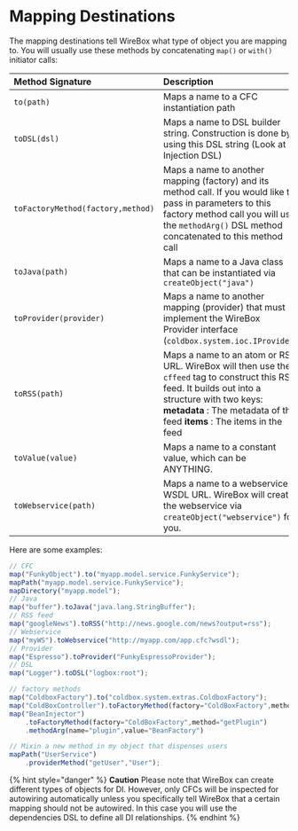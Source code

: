 # Mapping Destinations

The mapping destinations tell WireBox what type of object you are mapping to. You will usually use these methods by concatenating `map()` or `with()` initiator calls:

| Method Signature | Description |
| :--- | :--- |
| `to(path)` | Maps a name to a CFC instantiation path |
| `toDSL(dsl)` | Maps a name to DSL builder string. Construction is done by using this DSL string \(Look at Injection DSL\) |
| `toFactoryMethod(factory,method)` | Maps a name to another mapping \(factory\) and its method call. If you would like to pass in parameters to this factory method call you will use the `methodArg()` DSL method concatenated to this method call |
| `toJava(path)` | Maps a name to a Java class that can be instantiated via `createObject("java")` |
| `toProvider(provider)` | Maps a name to another mapping \(provider\) that must implement the WireBox Provider interface \(`coldbox.system.ioc.IProvider`\) |
| `toRSS(path)` | Maps a name to an atom or RSS URL. WireBox will then use the `cffeed` tag to construct this RSS feed. It builds out into a structure with two keys: **metadata** : The metadata of the feed **items** : The items in the feed |
| `toValue(value)` | Maps a name to a constant value, which can be ANYTHING. |
| `toWebservice(path)` | Maps a name to a webservice WSDL URL. WireBox will create the webservice via `createObject("webservice")` for you. |

Here are some examples:

```javascript
// CFC
map("FunkyObject").to("myapp.model.service.FunkyService");
mapPath("myapp.model.service.FunkyService");
mapDirectory("myapp.model");
// Java
map("buffer").toJava("java.lang.StringBuffer");
// RSS feed
map("googleNews").toRSS("http://news.google.com/news?output=rss");
// Webservice
map("myWS").toWebservice("http://myapp.com/app.cfc?wsdl");
// Provider
map("Espresso").toProvider("FunkyEspressoProvider");
// DSL
map("Logger").toDSL("logbox:root");

// factory methods
map("ColdboxFactory").to("coldbox.system.extras.ColdboxFactory");
map("ColdBoxController").toFactoryMethod(factory="ColdBoxFactory",method="getColdBox");
map("BeanInjector")
    .toFactoryMethod(factory="ColdBoxFactory",method="getPlugin")
    .methodArg(name="plugin",value="BeanFactory")

// Mixin a new method in my object that dispenses users
mapPath("UserService")
    .providerMethod("getUser","User");
```

{% hint style="danger" %}
**Caution** Please note that WireBox can create different types of objects for DI. However, only CFCs will be inspected for autowiring automatically unless you specifically tell WireBox that a certain mapping should not be autowired. In this case you will use the dependencies DSL to define all DI relationships.
{% endhint %}

